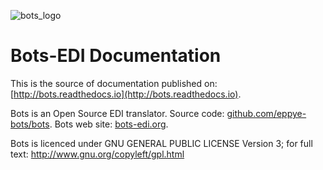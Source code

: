 ![bots_logo](images/botslogo_chain.png)

# Bots-EDI Documentation

This is the source of documentation published on: [http://bots.readthedocs.io](http://bots.readthedocs.io).

Bots is an Open Source EDI translator. Source code: [github.com/eppye-bots/bots](https://github.com/eppye-bots/bots). Bots web site: [bots-edi.org](https://bots-edi.org). 

Bots is licenced under GNU GENERAL PUBLIC LICENSE Version 3; for full text: http://www.gnu.org/copyleft/gpl.html
